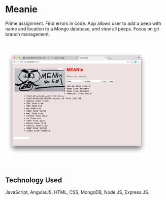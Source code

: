 # Meanie
Prime assignment. Find errors in code. App allows user to add a peep with name and location to a Mongo database, and view all peeps. Focus on git branch management.

<br>
<p>
<img src="pic1.png" width="450px">
</p>
<br>

## Technology Used
JavaScript, AngularJS, HTML, CSS, MongoDB, Node.JS, Express.JS.